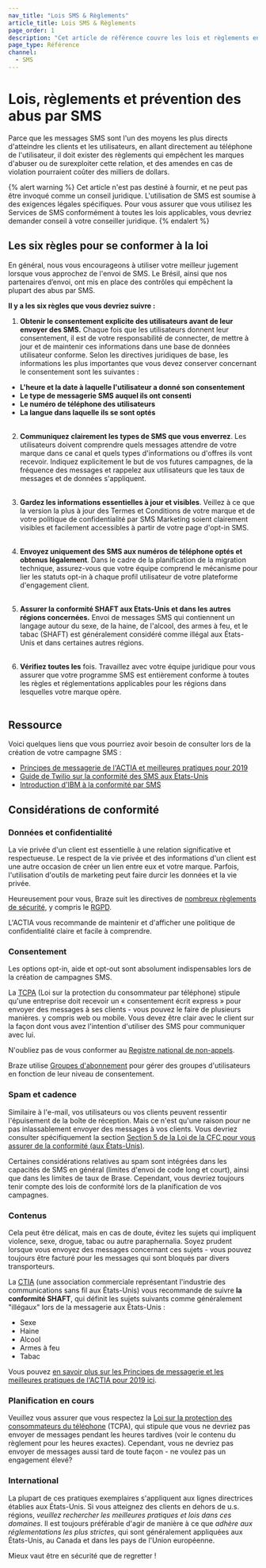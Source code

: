 ```yaml
---
nav_title: "Lois SMS & Règlements"
article_title: Lois SMS & Règlements
page_order: 1
description: "Cet article de référence couvre les lois et règlements entourant les SMS et MMS."
page_type: Référence
channel:
  - SMS
---
```


# Lois, règlements et prévention des abus par SMS

Parce que les messages SMS sont l'un des moyens les plus directs d'atteindre les clients et les utilisateurs, en allant directement au téléphone de l'utilisateur, il doit exister des règlements qui empêchent les marques d'abuser ou de surexploiter cette relation, et des amendes en cas de violation pourraient coûter des milliers de dollars.

{% alert warning %}
Cet article n'est pas destiné à fournir, et ne peut pas être invoqué comme un conseil juridique. L'utilisation de SMS est soumise à des exigences légales spécifiques. Pour vous assurer que vous utilisez les Services de SMS conformément à toutes les lois applicables, vous devriez demander conseil à votre conseiller juridique.
{% endalert %}

## Les six règles pour se conformer à la loi

En général, nous vous encourageons à utiliser votre meilleur jugement lorsque vous approchez de l'envoi de SMS. Le Brésil, ainsi que nos partenaires d’envoi, ont mis en place des contrôles qui empêchent la plupart des abus par SMS.

__Il y a les six règles que vous devriez suivre :__

1. __Obtenir le consentement explicite des utilisateurs avant de leur envoyer des SMS.__ Chaque fois que les utilisateurs donnent leur consentement, il est de votre responsabilité de connecter, de mettre à jour et de maintenir ces informations dans une base de données utilisateur conforme. Selon les directives juridiques de base, les informations les plus importantes que vous devez conserver concernant le consentement sont les suivantes :
- __L'heure et la date à laquelle l'utilisateur a donné son consentement__
- __Le type de messagerie SMS auquel ils ont consenti__
- __Le numéro de téléphone des utilisateurs__
- __La langue dans laquelle ils se sont optés__<br><br>

2. __Communiquez clairement les types de SMS que vous enverrez__. Les utilisateurs doivent comprendre quels messages attendre de votre marque dans ce canal et quels types d'informations ou d'offres ils vont recevoir. Indiquez explicitement le but de vos futures campagnes, de la fréquence des messages et rappelez aux utilisateurs que les taux de messages et de données s'appliquent.<br><br>

3. __Gardez les informations essentielles à jour et visibles__. Veillez à ce que la version la plus à jour des Termes et Conditions de votre marque et de votre politique de confidentialité par SMS Marketing soient clairement visibles et facilement accessibles à partir de votre page d'opt-in SMS.<br><br>

4. __Envoyez uniquement des SMS aux numéros de téléphone optés et obtenus légalement__. Dans le cadre de la planification de la migration technique, assurez-vous que votre équipe comprend le mécanisme pour lier les statuts opt-in à chaque profil utilisateur de votre plateforme d'engagement client.<br><br>

5. __Assurer la conformité SHAFT aux Etats-Unis et dans les autres régions concernées.__ Envoi de messages SMS qui contiennent un langage autour du sexe, de la haine, de l'alcool, des armes à feu, et le tabac (SHAFT) est généralement considéré comme illégal aux États-Unis et dans certaines autres régions.<br><br>

6. __Vérifiez toutes les__ fois. Travaillez avec votre équipe juridique pour vous assurer que votre programme SMS est entièrement conforme à toutes les règles et réglementations applicables pour les régions dans lesquelles votre marque opère.<br><br>

## Ressource

Voici quelques liens que vous pourriez avoir besoin de consulter lors de la création de votre campagne SMS :

- [Principes de messagerie de l'ACTIA et meilleures pratiques pour 2019](https://api.ctia.org/wp-content/uploads/2019/07/190719-CTIA-Messaging-Principles-and-Best-Practices-FINAL.pdf)
- [Guide de Twilio sur la conformité des SMS aux États-Unis](https://www.twilio.com/learn/call-and-text-marketing/guide-to-us-sms-compliance)
- [Introduction d'IBM à la conformité par SMS](https://www.ibm.com/support/knowledgecenter/en/SSWU4L/Mobile/imc_Mobile/SMS_Compliance_Information.html)

## Considérations de conformité

### Données et confidentialité

La vie privée d'un client est essentielle à une relation significative et respectueuse. Le respect de la vie privée et des informations d'un client est une autre occasion de créer un lien entre eux et votre marque. Parfois, l'utilisation d'outils de marketing peut faire durcir les données et la vie privée.

Heureusement pour vous, Braze suit les directives de [nombreux règlements de sécurité]({{site.baseurl}}/developer_guide/disclosures/security_qualifications/#security-qualifications), y compris le [RGPD]({{site.baseurl}}/help/dp-technical-assistance/).

L'ACTIA vous recommande de maintenir et d'afficher une politique de confidentialité claire et facile à comprendre.

### Consentement

Les options opt-in, aide et opt-out sont absolument indispensables lors de la création de campagnes SMS.

La [TCPA](https://en.wikipedia.org/wiki/Telephone_Consumer_Protection_Act_of_1991) (Loi sur la protection du consommateur par téléphone) stipule qu'une entreprise doit recevoir un « consentement écrit express » pour envoyer des messages à ses clients - vous pouvez le faire de plusieurs manières. y compris web ou mobile. Vous devez être clair avec le client sur la façon dont vous avez l'intention d'utiliser des SMS pour communiquer avec lui.

N'oubliez pas de vous conformer au [Registre national de non-appels](https://www.donotcall.gov/).

Braze utilise [Groupes d'abonnement]({{site.baseurl}}/user_guide/message_building_by_channel/sms/sms_subscription_group/) pour gérer des groupes d'utilisateurs en fonction de leur niveau de consentement.

### Spam et cadence

Similaire à l'e-mail, vos utilisateurs ou vos clients peuvent ressentir l'épuisement de la boîte de réception. Mais ce n'est qu'une raison pour ne pas inlassablement envoyer des messages à vos clients. Vous devriez consulter spécifiquement la section [Section 5 de la Loi de la CFC pour vous assurer de la conformité (aux États-Unis)](https://www.federalreserve.gov/boarddocs/supmanual/cch/ftca.pdf).

Certaines considérations relatives au spam sont intégrées dans les capacités de SMS en général (limites d'envoi de code long et court), ainsi que dans les limites de taux de Brase. Cependant, vous devriez toujours tenir compte des lois de conformité lors de la planification de vos campagnes.

### Contenus

Cela peut être délicat, mais en cas de doute, évitez les sujets qui impliquent violence, sexe, drogue, tabac ou autre paraphernalia. Soyez prudent lorsque vous envoyez des messages concernant ces sujets - vous pouvez toujours être facturé pour les messages qui sont bloqués par divers transporteurs.

La [CTIA](https://www.ctia.org/) (une association commerciale représentant l'industrie des communications sans fil aux États-Unis) vous recommande de suivre __la conformité SHAFT__, qui définit les sujets suivants comme généralement "illégaux" lors de la messagerie aux États-Unis :

- Sexe
- Haine
- Alcool
- Armes à feu
- Tabac

Vous pouvez [en savoir plus sur les Principes de messagerie et les meilleures pratiques de l'ACTIA pour 2019 ici](https://api.ctia.org/wp-content/uploads/2019/07/190719-CTIA-Messaging-Principles-and-Best-Practices-FINAL.pdf).

### Planification en cours

Veuillez vous assurer que vous respectez la [Loi sur la protection des consommateurs du téléphone](https://en.wikipedia.org/wiki/telephone_consumer_protection_act_of_1991) (TCPA), qui stipule que vous ne devriez pas envoyer de messages pendant les heures tardives (voir le contenu du règlement pour les heures exactes). Cependant, vous ne devriez pas envoyer de messages aussi tard de toute façon - ne voulez pas un engagement élevé?

### International

La plupart de ces pratiques exemplaires s'appliquent aux lignes directrices établies aux États-Unis. Si vous atteignez des clients en dehors de u.s. régions, _veuillez rechercher les meilleures pratiques et lois dans ces domaines_. Il est toujours préférable d'agir de manière à ce que _adhère aux réglementations les plus strictes_, qui sont généralement appliquées aux États-Unis, au Canada et dans les pays de l'Union européenne.

Mieux vaut être en sécurité que de regretter !
